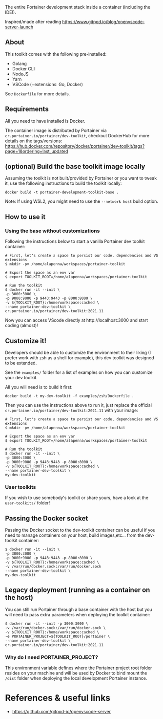 The entire Portainer development stack inside a container (including the IDE!).

Inspired/made after reading https://www.gitpod.io/blog/openvscode-server-launch

## About

This toolkit comes with the following pre-installed:

* Golang
* Docker CLI
* NodeJS
* Yarn
* VSCode (+extensions: Go, Docker)

See `Dockerfile` for more details.

## Requirements

All you need to have installed is Docker.

The container image is distributed by Portainer via `cr.portainer.io/portainer/dev-toolkit`, checkout DockerHub for more details on the tags/versions: https://hub.docker.com/repository/docker/portainer/dev-toolkit/tags?page=1&ordering=last_updated 


## (optional) Build the base toolkit image locally

Assuming the toolkit is not built/provided by Portainer or you want to tweak it, use the following instructions to build the toolkit locally:

```
docker build -t portainer-development-toolkit-base .
```

Note: If using WSL2, you might need to use the `--network host` build option.

## How to use it

### Using the base without customizations

Following the instructions below to start a vanilla Portainer dev toolkit container:

```
# First, let's create a space to persist our code, dependencies and VS extensions
$ mkdir -pv /home/alapenna/workspaces/portainer-toolkit

# Export the space as an env var
$ export TOOLKIT_ROOT=/home/alapenna/workspaces/portainer-toolkit

# Run the toolkit
$ docker run -it --init \
-p 3000:3000 \
-p 9000:9000 -p 9443:9443 -p 8000:8000 \
-v ${TOOLKIT_ROOT}:/home/workspace:cached \
--name portainer-dev-toolkit \
cr.portainer.io/portainer/dev-toolkit:2021.11
```

Now you can access VScode directly at http://localhost:3000 and start coding (almost)!

## Customize it!

Developers should be able to customize the environment to their liking (I prefer work with zsh as a shell for example), this dev toolkit was designed to be extended.

See the `examples/` folder for a list of examples on how you can customize your dev toolkit.

All you will need is to build it first:

```
docker build -t my-dev-toolkit -f examples/zsh/Dockerfile .
```

Then you can use the instructions above to run it, just replace the official `cr.portainer.io/portainer/dev-toolkit:2021.11` with your image:

```
# First, let's create a space to persist our code, dependencies and VS extensions
$ mkdir -pv /home/alapenna/workspaces/portainer-toolkit

# Export the space as an env var
$ export TOOLKIT_ROOT=/home/alapenna/workspaces/portainer-toolkit

# Run the toolkit
$ docker run -it --init \
-p 3000:3000 \
-p 9000:9000 -p 9443:9443 -p 8000:8000 \
-v ${TOOLKIT_ROOT}:/home/workspace:cached \
--name portainer-dev-toolkit \
my-dev-toolkit
```

### User toolkits

If you wish to use somebody's toolkit or share yours, have a look at the `user-toolkits/` folder!

## Passing the Docker socket

Passing the Docker socket to the dev-toolkit container can be useful if you need to manage containers on your host, build images,etc... from the dev-toolkit container:

```
$ docker run -it --init \
-p 3000:3000 \
-p 9000:9000 -p 9443:9443 -p 8000:8000 \
-v ${TOOLKIT_ROOT}:/home/workspace:cached \
-v /var/run/docker.sock:/var/run/docker.sock
--name portainer-dev-toolkit \
my-dev-toolkit
```

## Legacy deployment (running as a container on the host)

You can still run Portainer through a base container with the host but you will need to pass extra parameters when deploying the toolkit container:

```
$ docker run -it --init -p 3000:3000 \
-v /var/run/docker.sock:/var/run/docker.sock \
-v ${TOOLKIT_ROOT}:/home/workspace:cached \
-e PORTAINER_PROJECT=${TOOLKIT_ROOT}/portainer \
--name portainer-dev-toolkit \
cr.portainer.io/portainer/dev-toolkit:2021.11
```

### Why do I need PORTAINER_PROJECT?

This environment variable defines where the Portainer project root folder resides on your machine and will be used by Docker to bind mount the `/dist` folder when deploying the local development Portainer instance.

# References & useful links

* https://github.com/gitpod-io/openvscode-server